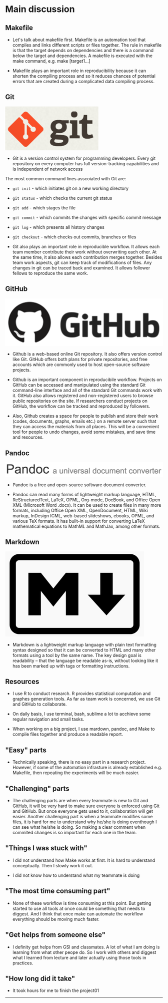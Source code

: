 # Main discussion


## Makefile
* Let's talk about makefile first. Makefile is an automation tool that compiles and links different scripts or files together. The rule in makefile is that the target depends on dependencies and there is a command below the target and dependencies. A makefile is executed with the make command, e.g. make [target1...]
  
* Makefile plays an important role in reproducibility because it can shorten the compiling process and so it reduces chances of potential errors that are created during a complicated data compiling process. 

## Git
![alt tag](https://raw.githubusercontent.com/KevinLiao159/stat159-fall2016-project1/master/images/git-logo.png)

* Git is a version control system for programming developers. Every git repository on every computer has full version-tracking capabilities and is independent of network access 

The most common command lines asscoiated with Git are:
* `git init` - which initiates git on a new working directory
* `git status` - which checks the current git status
* `git add` - which stages the file
* `git commit` - which commits the changes with specific commit message
* `git log` - which presents all history changes 
* `git checkout` - which checks out commits, branches or files

* Git also plays an important role in reproducible workflow. It allows each team member contribute their work without overwriting each other. At the same time, it also allows each contribution merges together. Besides team work aspects, git can keep track of modifications of files. Any changes in git can be traced back and examined. It allows follower fellows to reproduce the same work. 

## GitHub
![alt tag](https://raw.githubusercontent.com/KevinLiao159/stat159-fall2016-project1/master/images/github-logo.png)

* Github is a web-based online Git repository. It also offers version control like Git. GitHub offers both plans for private repositories, and free accounts which are commonly used to host open-source software projects. 

* Github is an important component in reproducibile workflow. Projects on GitHub can be accessed and manipulated using the standard Git command-line interface and all of the standard Git commands work with it. GitHub also allows registered and non-registered users to browse public repositories on the site. If researchers conduct projects on GitHub, the workflow can be tracked and reproduced by followers.

* Also, Github creates a space for people to publish and store their work (codes, documents, graphs, emails etc.) on a remote server such that they can access the materials from all places. This will be a convenient tool for people to undo changes, avoid some mistakes, and save time and resources.

## Pandoc
![alt tag](https://raw.githubusercontent.com/KevinLiao159/stat159-fall2016-project1/master/images/pandoc-logo.png)

* Pandoc is a free and open-source software document converter. 

* Pandoc can read many forms of lightweight markup language, HTML, ReStructuredText, LaTeX, OPML, Org-mode, DocBook, and Office Open XML (Microsoft Word .docx). It can be used to create files in many more formats, including Office Open XML, OpenDocument, HTML, Wiki markup, InDesign ICML, web-based slideshows, ebooks, OPML, and various TeX formats. It has built-in support for converting LaTeX mathematical equations to MathML and MathJax, among other formats.

## Markdown
![alt tag](https://raw.githubusercontent.com/KevinLiao159/stat159-fall2016-project1/master/images/markdown-logo.png)

* Markdown is a lightweight markup language with plain text formatting syntax designed so that it can be converted to HTML and many other formats using a tool by the same name. The key design goal is readability – that the language be readable as-is, without looking like it has been marked up with tags or formatting instructions.

## Resources

* I use R to conduct research. R provides statistical computation and graphes generation tools. As far as team work is concerned, we use Git and GitHub to collaborate. 

* On daily basis, I use terminal, bash, sublime a lot to acchieve some regular navigation and small tasks. 

* When working on a big project, I use mardown, pandoc, and Make to compile files together and produce a readable report. 


## "Easy" parts

* Technically speaking, there is no easy part in a research project. However, if some of the automation infrasture is already established e.g. Makefile, then repeating the experiments will be much easier. 

## "Challenging" parts

* The challenging parts are when every teammate is new to Git and GitHub, it will be very hard to make sure everyone is enforced using Git and GitHub. But once everyone gets used to it, collaboration will get easier. Another challenging part is when a teammate modifies some files, it is hard for me to understand why he/she is doing eventhough I can see what he/she is doing. So making a clear comment when commited changes is so important for each one in the team.


## "Things I was stuck with"

* I did not understand how Make works at first. It is hard to understand conceptually. Then I slowly work it out. 

* I did not know how to understand what my teammate is doing


## "The most time consuming part"

* None of these workflow is time consuming at this point. But getting started to use all tools at once could be something that needs to diggest. And I think that once make can automate the workflow everything should be moving much faster.


## "Get helps from someone else"
* I definity get helps from GSI and classmates. A lot of what I am doing is learning from what other peope do. So I work with others and diggest what I learned from lecture and later actually using those tools in practices.


## "How long did it take"
* It took hours for me to finish the project01

---
